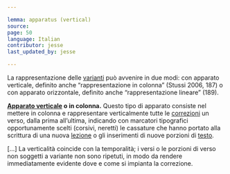```yaml
---

lemma: apparatus (vertical)
source:
page: 50
language: Italian
contributor: jesse
last_updated_by: jesse

---
```

La rappresentazione delle [varianti](variant.html) può avvenire in due modi: con apparato verticale, definito anche “rappresentazione in colonna” (Stussi 2006, 187) o con apparato orizzontale, definito anche “rappresentazione lineare” (189).

**[Apparato verticale](apparatusLinear.html) o in colonna.** Questo tipo di apparato consiste nel mettere in colonna e rappresentare verticalmente tutte le [correzioni](correction.html) un verso, dalla prima all’ultima, indicando con marcatori tipografici opportunamente scelti (corsivi, neretti) le cassature che hanno portato alla scrittura di una nuova [lezione](readingVariant.html) o gli inserimenti di nuove porzioni di [testo](Text.html).

[…] La verticalità coincide con la temporalità; i versi o le porzioni di verso non soggetti a variante non sono ripetuti, in modo da rendere immediatamente evidente dove e come si impianta la correzione.
